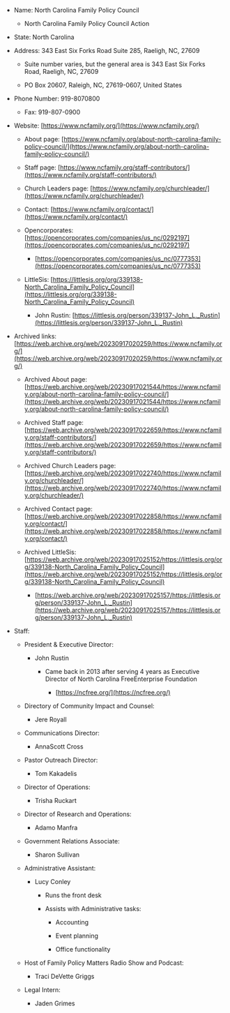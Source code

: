 - Name: North Carolina Family Policy Council
    
    - North Carolina Family Policy Council Action
        
- State: North Carolina
    
- Address: 343 East Six Forks Road Suite 285, Raeligh, NC, 27609
    
    - Suite number varies, but the general area is 343 East Six Forks Road, Raeligh, NC, 27609
        
    - PO Box 20607, Raleigh, NC, 27619-0607, United States
        
- Phone Number: 919-8070800
    
    - Fax: 919-807-0900
        
- Website: [https://www.ncfamily.org/](https://www.ncfamily.org/)
    
    - About page: [https://www.ncfamily.org/about-north-carolina-family-policy-council/](https://www.ncfamily.org/about-north-carolina-family-policy-council/)
        
    - Staff page: [https://www.ncfamily.org/staff-contributors/](https://www.ncfamily.org/staff-contributors/)
        
    - Church Leaders page: [https://www.ncfamily.org/churchleader/](https://www.ncfamily.org/churchleader/)
        
    - Contact: [https://www.ncfamily.org/contact/](https://www.ncfamily.org/contact/)
        
    - Opencorporates: [https://opencorporates.com/companies/us_nc/0292197](https://opencorporates.com/companies/us_nc/0292197)
        
        - [https://opencorporates.com/companies/us_nc/0777353](https://opencorporates.com/companies/us_nc/0777353)
            
    - LittleSis: [https://littlesis.org/org/339138-North_Carolina_Family_Policy_Council](https://littlesis.org/org/339138-North_Carolina_Family_Policy_Council)
        
        - John Rustin: [https://littlesis.org/person/339137-John_L._Rustin](https://littlesis.org/person/339137-John_L._Rustin)
            
- Archived links: [https://web.archive.org/web/20230917020259/https://www.ncfamily.org/](https://web.archive.org/web/20230917020259/https://www.ncfamily.org/)
    
    - Archived About page: [https://web.archive.org/web/20230917021544/https://www.ncfamily.org/about-north-carolina-family-policy-council/](https://web.archive.org/web/20230917021544/https://www.ncfamily.org/about-north-carolina-family-policy-council/)
        
    - Archived Staff page: [https://web.archive.org/web/20230917022659/https://www.ncfamily.org/staff-contributors/](https://web.archive.org/web/20230917022659/https://www.ncfamily.org/staff-contributors/)
        
    - Archived Church Leaders page: [https://web.archive.org/web/20230917022740/https://www.ncfamily.org/churchleader/](https://web.archive.org/web/20230917022740/https://www.ncfamily.org/churchleader/)
        
    - Archived Contact page: [https://web.archive.org/web/20230917022858/https://www.ncfamily.org/contact/](https://web.archive.org/web/20230917022858/https://www.ncfamily.org/contact/)
        
    - Archived LittleSis: [https://web.archive.org/web/20230917025152/https://littlesis.org/org/339138-North_Carolina_Family_Policy_Council](https://web.archive.org/web/20230917025152/https://littlesis.org/org/339138-North_Carolina_Family_Policy_Council)
        
        - [https://web.archive.org/web/20230917025157/https://littlesis.org/person/339137-John_L._Rustin](https://web.archive.org/web/20230917025157/https://littlesis.org/person/339137-John_L._Rustin)
            
- Staff:
    
    - President & Executive Director:
        
        - John Rustin
            
            - Came back in 2013 after serving 4 years as Executive Director of North Carolina FreeEnterprise Foundation
                
                - [https://ncfree.org/](https://ncfree.org/)
                    
    - Directory of Community Impact and Counsel:
        
        - Jere Royall
            
    - Communications Director:
        
        - AnnaScott Cross
            
    - Pastor Outreach Director:
        
        - Tom Kakadelis
            
    - Director of Operations:
        
        - Trisha Ruckart
            
    - Director of Research and Operations:
        
        - Adamo Manfra
            
    - Government Relations Associate:
        
        - Sharon Sullivan
            
    - Administrative Assistant:
        
        - Lucy Conley
            
            - Runs the front desk
                
            - Assists with Administrative tasks:
                
                - Accounting
                    
                - Event planning
                    
                - Office functionality
                    
    - Host of Family Policy Matters Radio Show and Podcast:
        
        - Traci DeVette Griggs
            
    - Legal Intern:
        
        - Jaden Grimes